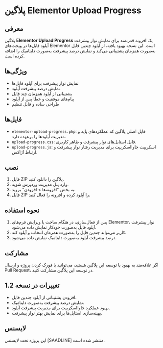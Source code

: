 # پلاگین Elementor Upload Progress

## معرفی
پلاگین **Elementor Upload Progress** یک افزونه قدرتمند برای نمایش نوار پیشرفت آپلود فایل‌ها در ویجت‌های Elementor است. این نسخه بهبود یافته، از آپلود چندین فایل به‌صورت همزمان پشتیبانی می‌کند و نمایش درصد پیشرفت به‌صورت داینامیک را اضافه کرده است.

## ویژگی‌ها
- نمایش نوار پیشرفت برای آپلود فایل‌ها
- نمایش درصد پیشرفت آپلود
- پشتیبانی از آپلود همزمان چند فایل
- پیام‌های موفقیت و خطا پس از آپلود
- طراحی ساده و قابل تنظیم

## فایل‌ها
- `elementor-upload-progress.php`: فایل اصلی پلاگین که عملکردهای پایه و مدیریت آپلودها را برعهده دارد.
- `upload-progress.css`: فایل استایل‌های نوار پیشرفت و ظاهر کاربری.
- `upload-progress.js`: اسکریپت جاوااسکریپت برای مدیریت رفتار نوار پیشرفت و ارتباط آژاکس.

## نصب
1. فایل ZIP پلاگین را دانلود کنید.
2. وارد پنل مدیریت وردپرس شوید.
3. به بخش "افزونه‌ها > افزودن" بروید.
4. فایل ZIP را آپلود کرده و افزونه را فعال کنید.

## نحوه استفاده
1. پس از فعال‌سازی، در هنگام ساخت یا ویرایش فرم‌های Elementor، نوار پیشرفت آپلود فایل به‌صورت خودکار نمایش داده می‌شود.
2. کاربر می‌تواند چندین فایل را به‌صورت همزمان انتخاب و آپلود کند.
3. درصد پیشرفت آپلود به‌صورت داینامیک نمایش داده می‌شود.

## مشارکت
اگر علاقه‌مند به بهبود یا توسعه این پلاگین هستید، می‌توانید با فورک کردن پروژه و ارسال Pull Request، در توسعه این پلاگین مشارکت کنید.

## تغییرات در نسخه 1.2
- افزودن پشتیبانی از آپلود چندین فایل.
- نمایش درصد پیشرفت به‌صورت داینامیک.
- بهبود عملکرد جاوااسکریپت برای مدیریت پیشرفت آپلود.
- بهینه‌سازی استایل‌ها برای نمایش بهتر نوار پیشرفت.

## لایسنس
این پروژه تحت لایسنس [SAADLINE] منتشر شده است.
